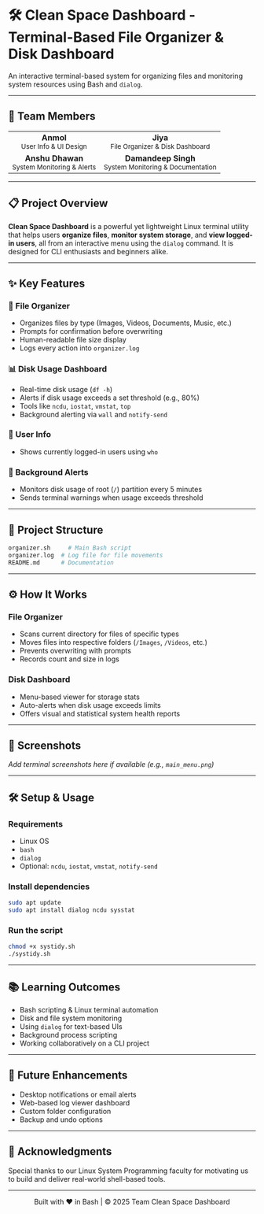 # 🛠️ Clean Space Dashboard - Terminal-Based File Organizer & Disk Dashboard

An interactive terminal-based system for organizing files and monitoring system resources using Bash and `dialog`.

---


## 👥 Team Members

<div align="center">
  
<table>
<tr>
<td align="center">
  <b>Anmol</b><br>
  <sub>User Info & UI Design</sub>
</td>
<td align="center">
  <b>Jiya</b><br>
  <sub>File Organizer & Disk Dashboard</sub>
</td>
</tr>
<tr>
<td align="center">
  <b>Anshu Dhawan</b><br>
  <sub>System Monitoring & Alerts</sub>
</td>
<td align="center">
  <b>Damandeep Singh</b><br>
  <sub>System Monitoring & Documentation</sub>
</td>
</tr>
</table>

</div>


---

## 📋 Project Overview

**Clean Space Dashboard** is a powerful yet lightweight Linux terminal utility that helps users **organize files**, **monitor system storage**, and **view logged-in users**, all from an interactive menu using the `dialog` command. It is designed for CLI enthusiasts and beginners alike.

---

## ✨ Key Features

### 📁 File Organizer  
- Organizes files by type (Images, Videos, Documents, Music, etc.)
- Prompts for confirmation before overwriting
- Human-readable file size display
- Logs every action into `organizer.log`

### 📊 Disk Usage Dashboard  
- Real-time disk usage (`df -h`)
- Alerts if disk usage exceeds a set threshold (e.g., 80%)
- Tools like `ncdu`, `iostat`, `vmstat`, `top`
- Background alerting via `wall` and `notify-send`

### 👥 User Info  
- Shows currently logged-in users using `who`

### 🚨 Background Alerts  
- Monitors disk usage of root (`/`) partition every 5 minutes
- Sends terminal warnings when usage exceeds threshold

---

## 📂 Project Structure

```bash
organizer.sh     # Main Bash script
organizer.log  # Log file for file movements
README.md      # Documentation
```

---

## ⚙️ How It Works

### File Organizer

- Scans current directory for files of specific types
- Moves files into respective folders (`/Images`, `/Videos`, etc.)
- Prevents overwriting with prompts
- Records count and size in logs

### Disk Dashboard

- Menu-based viewer for storage stats
- Auto-alerts when disk usage exceeds limits
- Offers visual and statistical system health reports

---

## 📸 Screenshots

*Add terminal screenshots here if available (e.g., `main_menu.png`)*

---

## 🛠️ Setup & Usage

### Requirements

- Linux OS
- `bash`
- `dialog`
- Optional: `ncdu`, `iostat`, `vmstat`, `notify-send`

### Install dependencies

```bash
sudo apt update
sudo apt install dialog ncdu sysstat
```

### Run the script

```bash
chmod +x systidy.sh
./systidy.sh
```

---

## 📚 Learning Outcomes

- Bash scripting & Linux terminal automation
- Disk and file system monitoring
- Using `dialog` for text-based UIs
- Background process scripting
- Working collaboratively on a CLI project

---

## 🔮 Future Enhancements

- Desktop notifications or email alerts
- Web-based log viewer dashboard
- Custom folder configuration
- Backup and undo options

---

## 🤝 Acknowledgments

Special thanks to our Linux System Programming faculty for motivating us to build and deliver real-world shell-based tools.

---

<p align="center">Built with ❤️ in Bash | © 2025 Team Clean Space Dashboard</p>

